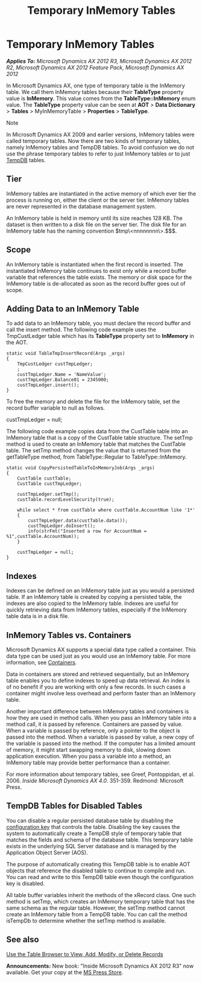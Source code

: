 ﻿---
title: Temporary InMemory Tables
TOCTitle: Temporary InMemory Tables
ms:assetid: 6875e6be-81c7-47fb-9534-42f59859e8af
ms:mtpsurl: https://msdn.microsoft.com/en-us/library/Bb314749(v=AX.60)
ms:contentKeyID: 35244759
ms.date: 05/18/2015
mtps_version: v=AX.60
---

# Temporary InMemory Tables 


_**Applies To:** Microsoft Dynamics AX 2012 R3, Microsoft Dynamics AX 2012 R2, Microsoft Dynamics AX 2012 Feature Pack, Microsoft Dynamics AX 2012_

In Microsoft Dynamics AX, one type of temporary table is the InMemory table. We call them InMemory tables because their **TableType** property value is **InMemory**. This value comes from the **TableType::InMemory** enum value. The **TableType** property value can be seen at **AOT** \> **Data Dictionary** \> **Tables** \> MyInMemoryTable \> **Properties** \> **TableType**.


> [!NOTE]
> <P>In Microsoft Dynamics AX 2009 and earlier versions, InMemory tables were called temporary tables. Now there are two kinds of temporary tables, namely InMemory tables and TempDB tables. To avoid confusion we do not use the phrase temporary tables to refer to just InMemory tables or to just <A href="temporary-tempdb-tables.md">TempDB</A> tables.</P>



## Tier

InMemory tables are instantiated in the active memory of which ever tier the process is running on, either the client or the server tier. InMemory tables are never represented in the database management system.

An InMemory table is held in memory until its size reaches 128 KB. The dataset is then written to a disk file on the server tier. The disk file for an InMemory table has the naming convention $tmp\<nnnnnnnn\>.$$$.

## Scope

An InMemory table is instantiated when the first record is inserted. The instantiated InMemory table continues to exist only while a record buffer variable that references the table exists. The memory or disk space for the InMemory table is de-allocated as soon as the record buffer goes out of scope.

## Adding Data to an InMemory Table

To add data to an InMemory table, you must declare the record buffer and call the insert method. The following code example uses the TmpCustLedger table which has its **TableType** property set to **InMemory** in the AOT.

    static void TableTmpInsertRecord(Args _args)
    {
        TmpCustLedger custTmpLedger;
        ;
        custTmpLedger.Name = 'NameValue';
        custTmpLedger.Balance01 = 2345000;
        custTmpLedger.insert();
    }

To free the memory and delete the file for the InMemory table, set the record buffer variable to null as follows.

custTmpLedger = null;

The following code example copies data from the CustTable table into an InMemory table that is a copy of the CustTable table structure. The setTmp method is used to create an InMemory table that matches the CustTable table. The setTmp method changes the value that is returned from the getTableType method, from TableType::Regular to TableType::InMemory.

    static void CopyPersistedTableToInMemoryJob(Args _args)
    {
        CustTable custTable;
        CustTable custTmpLedger;
    
        custTmpLedger.setTmp();
        custTable.recordLevelSecurity(true);
    
        while select * from custTable where custTable.AccountNum like '1*'
        {
            custTmpLedger.data(custTable.data());
            custTmpLedger.doInsert();
            info(strFmt("Inserted a row for AccountNum = %1",custTable.AccountNum));
        }
    
        custTmpLedger = null;
    }

## Indexes

Indexes can be defined on an InMemory table just as you would a persisted table. If an InMemory table is created by copying a persisted table, the indexes are also copied to the InMemory table. Indexes are useful for quickly retrieving data from InMemory tables, especially if the InMemory table data is in a disk file.

## InMemory Tables vs. Containers

Microsoft Dynamics AX supports a special data type called a container. This data type can be used just as you would use an InMemory table. For more information, see [Containers](containers.md).

Data in containers are stored and retrieved sequentially, but an InMemory table enables you to define indexes to speed up data retrieval. An index is of no benefit if you are working with only a few records. In such cases a container might involve less overhead and perform faster than an InMemory table.

Another important difference between InMemory tables and containers is how they are used in method calls. When you pass an InMemory table into a method call, it is passed by reference. Containers are passed by value. When a variable is passed by reference, only a pointer to the object is passed into the method. When a variable is passed by value, a new copy of the variable is passed into the method. If the computer has a limited amount of memory, it might start swapping memory to disk, slowing down application execution. When you pass a variable into a method, an InMemory table may provide better performance than a container.

For more information about temporary tables, see Greef, Pontoppidan, et al. 2006. *Inside Microsoft Dynamics AX 4.0*. 351-359. Redmond: Microsoft Press.

## TempDB Tables for Disabled Tables

You can disable a regular persisted database table by disabling the [configuration key](how-to-create-and-apply-a-configuration-key.md) that controls the table. Disabling the key causes the system to automatically create a TempDB style of temporary table that matches the fields and schema of the database table. This temporary table exists in the underlying SQL Server database and is managed by the Application Object Server (AOS).

The purpose of automatically creating this TempDB table is to enable AOT objects that reference the disabled table to continue to compile and run. You can read and write to this TempDB table even though the configuration key is disabled.

All table buffer variables inherit the methods of the xRecord class. One such method is setTmp, which creates an InMemory temporary table that has the same schema as the regular table. However, the setTmp method cannot create an InMemory table from a TempDB table. You can call the method isTempDb to determine whether the setTmp method is available.

## See also

[Use the Table Browser to View, Add, Modify, or Delete Records](use-the-table-browser-to-view-add-modify-or-delete-records.md)

  
**Announcements:** New book: "Inside Microsoft Dynamics AX 2012 R3" now available. Get your copy at the [MS Press Store](https://www.microsoftpressstore.com/store/inside-microsoft-dynamics-ax-2012-r3-9780735685109).

